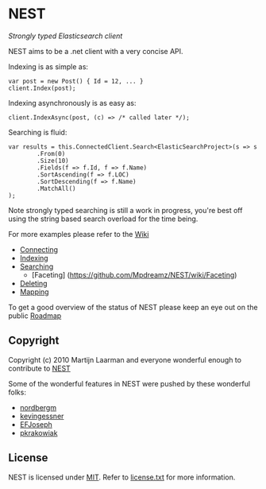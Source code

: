 # NEST

*Strongly typed Elasticsearch client*

NEST aims to be a .net client with a very concise API. 

Indexing is as simple as:

	var post = new Post() { Id = 12, ... }
	client.Index(post);

Indexing asynchronously is as easy as:

	client.IndexAsync(post, (c) => /* called later */);

Searching is fluid:

	var results = this.ConnectedClient.Search<ElasticSearchProject>(s => s
			.From(0)
			.Size(10)
			.Fields(f => f.Id, f => f.Name)
			.SortAscending(f => f.LOC)
			.SortDescending(f => f.Name)
			.MatchAll()
	);

Note strongly typed searching is still a work in progress, you're best off using the string based search overload for the time being.

For more examples please refer to the [Wiki](https://github.com/Mpdreamz/NEST/wiki "Read more about NEST's interface")

* [Connecting](https://github.com/Mpdreamz/NEST/wiki/Connecting)
* [Indexing](https://github.com/Mpdreamz/NEST/wiki/Index)
* [Searching](https://github.com/Mpdreamz/NEST/wiki/Search)
    * [Faceting] (https://github.com/Mpdreamz/NEST/wiki/Faceting)
* [Deleting](https://github.com/Mpdreamz/NEST/wiki/Delete)
* [Mapping](https://github.com/Mpdreamz/NEST/wiki/Mapping)


To get a good overview of the status of NEST please keep an eye out on the public [Roadmap](https://github.com/Mpdreamz/NEST/wiki/RoadMap)

## Copyright

Copyright (c) 2010 Martijn Laarman and everyone wonderful enough to contribute to [NEST](https://github.com/Mpdreamz/NEST)

Some of the wonderful features in NEST were pushed by these wonderful folks:

* [nordbergm](https://github.com/nordbergm/NEST)
* [kevingessner](https://github.com/kevingessner/NEST)
* [EFJoseph](https://github.com/EFJoseph/NEST)
* [pkrakowiak](https://github.com/pkrakowiak/NEST) 

## License

NEST is licensed under [MIT](http://www.opensource.org/licenses/mit-license.php "Read more about the MIT license form"). Refer to [license.txt](https://github.com/Mpdreamz/NEST/blob/master/src/license.txt) for more information.

